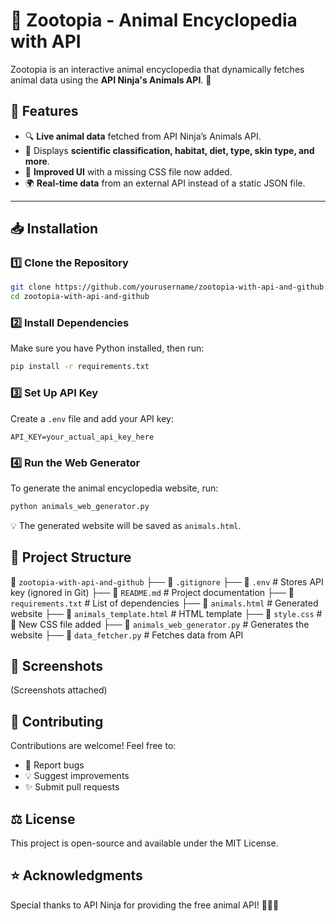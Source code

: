 # 🦊 Zootopia - Animal Encyclopedia with API

Zootopia is an interactive animal encyclopedia that dynamically fetches animal data using the **API Ninja's Animals API**. 🐾

## 🚀 Features
- 🔍 **Live animal data** fetched from API Ninja’s Animals API.
- 📜 Displays **scientific classification, habitat, diet, type, skin type, and more**.
- 🎨 **Improved UI** with a missing CSS file now added.
- 🌍 **Real-time data** from an external API instead of a static JSON file.

---

## 📥 Installation

### **1️⃣ Clone the Repository**
```bash
git clone https://github.com/yourusername/zootopia-with-api-and-github.git
cd zootopia-with-api-and-github
```

### **2️⃣ Install Dependencies**
Make sure you have Python installed, then run:
```bash
pip install -r requirements.txt
```

### **3️⃣ Set Up API Key**
Create a `.env` file and add your API key:
```env
API_KEY=your_actual_api_key_here
```

### **4️⃣ Run the Web Generator**
To generate the animal encyclopedia website, run:
```bash
python animals_web_generator.py
```
💡 The generated website will be saved as `animals.html`.

## 🐍 Project Structure
📂 `zootopia-with-api-and-github`
 ├── 📄 `.gitignore`
 ├── 📄 `.env`                # Stores API key (ignored in Git)
 ├── 📄 `README.md`           # Project documentation
 ├── 📄 `requirements.txt`    # List of dependencies
 ├── 📄 `animals.html`        # Generated website
 ├── 📄 `animals_template.html`  # HTML template
 ├── 📄 `style.css`           # 🎨 New CSS file added
 ├── 🐍 `animals_web_generator.py`  # Generates the website
 ├── 🐍 `data_fetcher.py`     # Fetches data from API

## 🎨 Screenshots
(Screenshots attached)

## 🤝 Contributing
Contributions are welcome! Feel free to:
- 🐛 Report bugs
- 💡 Suggest improvements
- ✨ Submit pull requests

## ⚖️ License
This project is open-source and available under the MIT License.

## ⭐ Acknowledgments
Special thanks to API Ninja for providing the free animal API! 🦁🐯🐻
